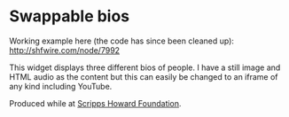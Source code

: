 <h1>Swappable bios</h1>
<p>Working example here (the code has since been cleaned up): <a href="http://shfwire.com/node/7992">http://shfwire.com/node/7992</a></p>
<p>This widget displays three different bios of people. I have a still image and HTML audio as the content but this can easily be changed to an iframe of any kind including YouTube.</p>
<p>Produced while at <a href="http://www.shfwire.com">Scripps Howard Foundation</a>.</p>
